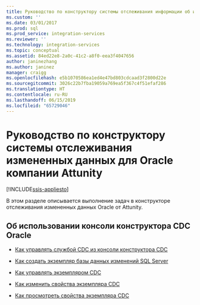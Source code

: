 ```yaml
---
title: Руководство по конструктору системы отслеживания информации об изменениях данных для Oracle компании Attunity | Документы Майкрософт
ms.custom: ''
ms.date: 03/01/2017
ms.prod: sql
ms.prod_service: integration-services
ms.reviewer: ''
ms.technology: integration-services
ms.topic: conceptual
ms.assetid: 84ed22e8-2a0c-41c2-a8f0-eea3f4047656
author: janinezhang
ms.author: janinez
manager: craigg
ms.openlocfilehash: e5b1070586ea1ed4e47bd803cdcaad3f2800d22e
ms.sourcegitcommit: 3026c22b7fba19059a769ea5f367c4f51efaf286
ms.translationtype: HT
ms.contentlocale: ru-RU
ms.lasthandoff: 06/15/2019
ms.locfileid: "65729046"
---
```

# <a name="change-data-capture-designer-for-oracle-by-attunity-how-to-guide"></a>Руководство по конструктору системы отслеживания измененных данных для Oracle компании Attunity

[!INCLUDE[ssis-appliesto](../../includes/ssis-appliesto-ssvrpluslinux-asdb-asdw-xxx.md)]


  В этом разделе описывается выполнение задач в конструкторе отслеживания измененных данных Oracle от Attunity.  
  
## <a name="learn-how-to-use-the-oracle-cdc-designer-console"></a>Об использовании консоли конструктора CDC Oracle  
  
-   [Как управлять службой CDC из консоли конструктора CDC](../../integration-services/change-data-capture/how-to-manage-a-cdc-service-from-the-cdc-designer-console.md)  
  
-   [Как создать экземпляр базы данных изменений SQL Server](../../integration-services/change-data-capture/how-to-create-the-sql-server-change-database-instance.md)  
  
-   [Как управлять экземпляром CDC](../../integration-services/change-data-capture/how-to-manage-a-cdc-instance.md)  
  
-   [Как изменить свойства экземпляра CDC](../../integration-services/change-data-capture/how-to-edit-the-cdc-instance-properties.md)  
  
-   [Как просмотреть свойства экземпляра CDC](../../integration-services/change-data-capture/how-to-view-the-cdc-instance-properties.md)  
  
  

